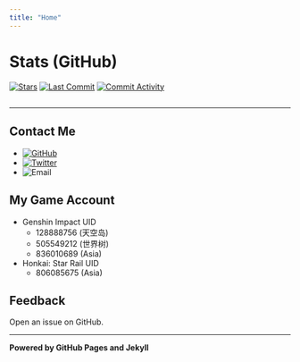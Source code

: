 ```yaml
---
title: "Home"
---
```



# Stats (GitHub)

[![Stars](https://img.shields.io/github/stars/livcm/livcm.github.io.svg?style=for-the-badge&color=yellow)](https://github.com/livcm/livcm.github.io/stargazers) [![Last Commit](https://img.shields.io/github/last-commit/livcm/livcm.github.io.svg?style=for-the-badge)](https://github.com/livcm/livcm.github.io/commits/main) [![Commit Activity](https://img.shields.io/github/commit-activity/w/livcm/livcm.github.io.svg?label=commit%20activity&style=for-the-badge)](https://github.com/livcm/livcm.github.io/commits/main)

<script src="./assets/scripts/time.js" type="text/javascript"></script>
<h2><div id="currentTime"></div></h2>

------

## Contact Me

- [![GitHub](https://img.shields.io/badge/GitHub-livcm-brightgreen.svg?style=social&logo=github)](https://github.com/livcm/)
- [![Twitter](https://img.shields.io/badge/Twitter-@livcm23333-blue.svg?style=social&logo=twitter)](https://twitter.com/livcm23333)
- ![Email](https://img.shields.io/badge/Email-15578180582%40qq.com-blue.svg?style=social&logo=maildotru&logoColor=black)

## My Game Account

- Genshin Impact UID
  - 128888756 (天空岛)
  - 505549212 (世界树)
  - 836010689 (Asia)
- Honkai: Star Rail UID
  - 806085675 (Asia)

## Feedback

Open an issue on GitHub.

------

**Powered by GitHub Pages and Jekyll**